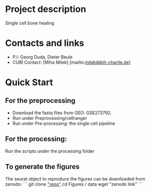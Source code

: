 # Project description
Single cell bone healing
# Contacts and links
- P.I: Georg Duda, Dieter Beule
- CUBI Contact: [Miha Milek] [mailto:milek@bih-charite.de]

# Quick Start
## For the preprocessing
- Download the fastq files from GEO: GSE273792.
- Run under Preprocessing/cellranger
- Run under Pre-processing: the single cell pipeline

## For the processing:
Run the scripts under the processing folder

## To generate the figures
The seurat object to reproduce the figures can be downloaded from zenodo:
´´´
git clone ["repo"](https://github.com/bihealth/Fracture-healing-and-aging-scSeq.git)
cd Figures / data
wget "zenodo link"
´´´
